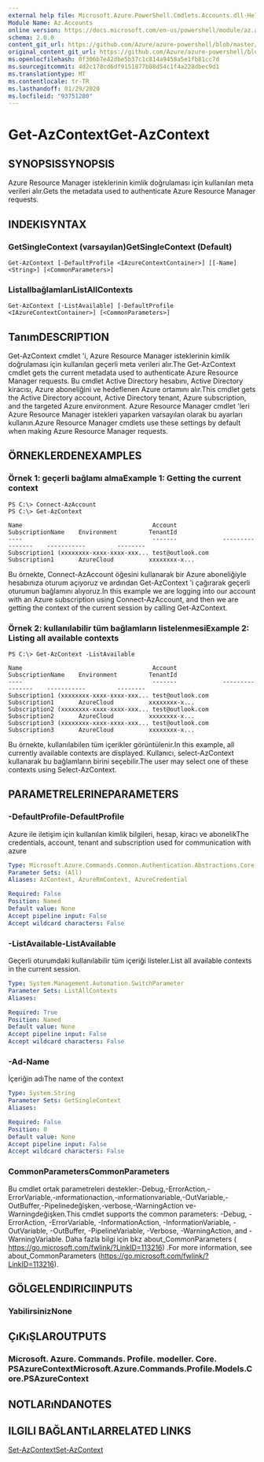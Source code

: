 ```yaml
---
external help file: Microsoft.Azure.PowerShell.Cmdlets.Accounts.dll-Help.xml
Module Name: Az.Accounts
online version: https://docs.microsoft.com/en-us/powershell/module/az.accounts/get-azcontext
schema: 2.0.0
content_git_url: https://github.com/Azure/azure-powershell/blob/master/src/Accounts/Accounts/help/Get-AzContext.md
original_content_git_url: https://github.com/Azure/azure-powershell/blob/master/src/Accounts/Accounts/help/Get-AzContext.md
ms.openlocfilehash: 0f306b7e42dbe5b37c1c814a9458a5e1fb81cc7d
ms.sourcegitcommit: 4d2c178cd6df9151877b08d54c1f4a228dbec9d1
ms.translationtype: MT
ms.contentlocale: tr-TR
ms.lasthandoff: 01/29/2020
ms.locfileid: "93751280"
---
```

# <span data-ttu-id="a0b17-101">Get-AzContext</span><span class="sxs-lookup"><span data-stu-id="a0b17-101">Get-AzContext</span></span>

## <span data-ttu-id="a0b17-102">SYNOPSIS</span><span class="sxs-lookup"><span data-stu-id="a0b17-102">SYNOPSIS</span></span>
<span data-ttu-id="a0b17-103">Azure Resource Manager isteklerinin kimlik doğrulaması için kullanılan meta verileri alır.</span><span class="sxs-lookup"><span data-stu-id="a0b17-103">Gets the metadata used to authenticate Azure Resource Manager requests.</span></span>

## <span data-ttu-id="a0b17-104">INDEKI</span><span class="sxs-lookup"><span data-stu-id="a0b17-104">SYNTAX</span></span>

### <span data-ttu-id="a0b17-105">GetSingleContext (varsayılan)</span><span class="sxs-lookup"><span data-stu-id="a0b17-105">GetSingleContext (Default)</span></span>
```
Get-AzContext [-DefaultProfile <IAzureContextContainer>] [[-Name] <String>] [<CommonParameters>]
```

### <span data-ttu-id="a0b17-106">Listallbağlamları</span><span class="sxs-lookup"><span data-stu-id="a0b17-106">ListAllContexts</span></span>
```
Get-AzContext [-ListAvailable] [-DefaultProfile <IAzureContextContainer>] [<CommonParameters>]
```

## <span data-ttu-id="a0b17-107">Tanım</span><span class="sxs-lookup"><span data-stu-id="a0b17-107">DESCRIPTION</span></span>
<span data-ttu-id="a0b17-108">Get-AzContext cmdlet 'i, Azure Resource Manager isteklerinin kimlik doğrulaması için kullanılan geçerli meta verileri alır.</span><span class="sxs-lookup"><span data-stu-id="a0b17-108">The Get-AzContext cmdlet gets the current metadata used to authenticate Azure Resource Manager requests.</span></span>
<span data-ttu-id="a0b17-109">Bu cmdlet Active Directory hesabını, Active Directory kiracısı, Azure aboneliğini ve hedeflenen Azure ortamını alır.</span><span class="sxs-lookup"><span data-stu-id="a0b17-109">This cmdlet gets the Active Directory account, Active Directory tenant, Azure subscription, and the targeted Azure environment.</span></span>
<span data-ttu-id="a0b17-110">Azure Resource Manager cmdlet 'leri Azure Resource Manager istekleri yaparken varsayılan olarak bu ayarları kullanın.</span><span class="sxs-lookup"><span data-stu-id="a0b17-110">Azure Resource Manager cmdlets use these settings by default when making Azure Resource Manager requests.</span></span>

## <span data-ttu-id="a0b17-111">ÖRNEKLERDEN</span><span class="sxs-lookup"><span data-stu-id="a0b17-111">EXAMPLES</span></span>

### <span data-ttu-id="a0b17-112">Örnek 1: geçerli bağlamı alma</span><span class="sxs-lookup"><span data-stu-id="a0b17-112">Example 1: Getting the current context</span></span>
```
PS C:\> Connect-AzAccount
PS C:\> Get-AzContext

Name                                     Account             SubscriptionName    Environment         TenantId
----                                     -------             ----------------    -----------         --------
Subscription1 (xxxxxxxx-xxxx-xxxx-xxx... test@outlook.com    Subscription1       AzureCloud          xxxxxxxx-x...
```

<span data-ttu-id="a0b17-113">Bu örnekte, Connect-AzAccount öğesini kullanarak bir Azure aboneliğiyle hesabınıza oturum açıyoruz ve ardından Get-AzContext 'i çağırarak geçerli oturumun bağlamını alıyoruz.</span><span class="sxs-lookup"><span data-stu-id="a0b17-113">In this example we are logging into our account with an Azure subscription using Connect-AzAccount, and then we are getting the context of the current session by calling Get-AzContext.</span></span>

### <span data-ttu-id="a0b17-114">Örnek 2: kullanılabilir tüm bağlamların listelenmesi</span><span class="sxs-lookup"><span data-stu-id="a0b17-114">Example 2: Listing all available contexts</span></span>
```
PS C:\> Get-AzContext -ListAvailable

Name                                     Account             SubscriptionName    Environment         TenantId
----                                     -------             ----------------    -----------         --------
Subscription1 (xxxxxxxx-xxxx-xxxx-xxx... test@outlook.com    Subscription1       AzureCloud          xxxxxxxx-x...
Subscription2 (xxxxxxxx-xxxx-xxxx-xxx... test@outlook.com    Subscription2       AzureCloud          xxxxxxxx-x...
Subscription3 (xxxxxxxx-xxxx-xxxx-xxx... test@outlook.com    Subscription3       AzureCloud          xxxxxxxx-x...
```

<span data-ttu-id="a0b17-115">Bu örnekte, kullanılabilen tüm içerikler görüntülenir.</span><span class="sxs-lookup"><span data-stu-id="a0b17-115">In this example, all currently available contexts are displayed.</span></span>  <span data-ttu-id="a0b17-116">Kullanıcı, select-AzContext kullanarak bu bağlamların birini seçebilir.</span><span class="sxs-lookup"><span data-stu-id="a0b17-116">The user may select one of these contexts using Select-AzContext.</span></span>

## <span data-ttu-id="a0b17-117">PARAMETRELERINE</span><span class="sxs-lookup"><span data-stu-id="a0b17-117">PARAMETERS</span></span>

### <span data-ttu-id="a0b17-118">-DefaultProfile</span><span class="sxs-lookup"><span data-stu-id="a0b17-118">-DefaultProfile</span></span>
<span data-ttu-id="a0b17-119">Azure ile iletişim için kullanılan kimlik bilgileri, hesap, kiracı ve abonelik</span><span class="sxs-lookup"><span data-stu-id="a0b17-119">The credentials, account, tenant and subscription used for communication with azure</span></span>

```yaml
Type: Microsoft.Azure.Commands.Common.Authentication.Abstractions.Core.IAzureContextContainer
Parameter Sets: (All)
Aliases: AzContext, AzureRmContext, AzureCredential

Required: False
Position: Named
Default value: None
Accept pipeline input: False
Accept wildcard characters: False
```

### <span data-ttu-id="a0b17-120">-ListAvailable</span><span class="sxs-lookup"><span data-stu-id="a0b17-120">-ListAvailable</span></span>
<span data-ttu-id="a0b17-121">Geçerli oturumdaki kullanılabilir tüm içeriği listeler.</span><span class="sxs-lookup"><span data-stu-id="a0b17-121">List all available contexts in the current session.</span></span>

```yaml
Type: System.Management.Automation.SwitchParameter
Parameter Sets: ListAllContexts
Aliases:

Required: True
Position: Named
Default value: None
Accept pipeline input: False
Accept wildcard characters: False
```

### <span data-ttu-id="a0b17-122">-Ad</span><span class="sxs-lookup"><span data-stu-id="a0b17-122">-Name</span></span>
<span data-ttu-id="a0b17-123">İçeriğin adı</span><span class="sxs-lookup"><span data-stu-id="a0b17-123">The name of the context</span></span>

```yaml
Type: System.String
Parameter Sets: GetSingleContext
Aliases:

Required: False
Position: 0
Default value: None
Accept pipeline input: False
Accept wildcard characters: False
```

### <span data-ttu-id="a0b17-124">CommonParameters</span><span class="sxs-lookup"><span data-stu-id="a0b17-124">CommonParameters</span></span>
<span data-ttu-id="a0b17-125">Bu cmdlet ortak parametreleri destekler:-Debug,-ErrorAction,-ErrorVariable,-ınformationaction,-ınformationvariable,-OutVariable,-OutBuffer,-Pipelinedeğişken,-verbose,-WarningAction ve-Warningdeğişken.</span><span class="sxs-lookup"><span data-stu-id="a0b17-125">This cmdlet supports the common parameters: -Debug, -ErrorAction, -ErrorVariable, -InformationAction, -InformationVariable, -OutVariable, -OutBuffer, -PipelineVariable, -Verbose, -WarningAction, and -WarningVariable.</span></span> <span data-ttu-id="a0b17-126">Daha fazla bilgi için bkz about_CommonParameters ( https://go.microsoft.com/fwlink/?LinkID=113216) .</span><span class="sxs-lookup"><span data-stu-id="a0b17-126">For more information, see about_CommonParameters (https://go.microsoft.com/fwlink/?LinkID=113216).</span></span>

## <span data-ttu-id="a0b17-127">GÖLGELENDIRICI</span><span class="sxs-lookup"><span data-stu-id="a0b17-127">INPUTS</span></span>

### <span data-ttu-id="a0b17-128">Yabilirsiniz</span><span class="sxs-lookup"><span data-stu-id="a0b17-128">None</span></span>

## <span data-ttu-id="a0b17-129">ÇıKıŞLAR</span><span class="sxs-lookup"><span data-stu-id="a0b17-129">OUTPUTS</span></span>

### <span data-ttu-id="a0b17-130">Microsoft. Azure. Commands. Profile. modeller. Core. PSAzureContext</span><span class="sxs-lookup"><span data-stu-id="a0b17-130">Microsoft.Azure.Commands.Profile.Models.Core.PSAzureContext</span></span>

## <span data-ttu-id="a0b17-131">NOTLARıNDA</span><span class="sxs-lookup"><span data-stu-id="a0b17-131">NOTES</span></span>

## <span data-ttu-id="a0b17-132">ILGILI BAĞLANTıLAR</span><span class="sxs-lookup"><span data-stu-id="a0b17-132">RELATED LINKS</span></span>

[<span data-ttu-id="a0b17-133">Set-AzContext</span><span class="sxs-lookup"><span data-stu-id="a0b17-133">Set-AzContext</span></span>](./Set-AzContext.md)


